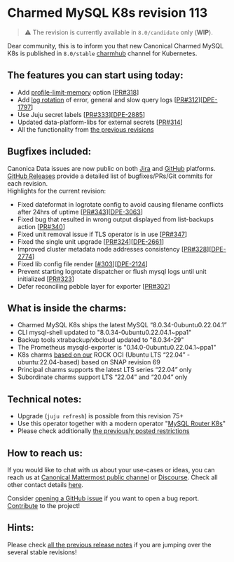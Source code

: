 # Charmed MySQL K8s revision 113
> :warning: The revision is currently available in `8.0/candidate` only (**WIP**).

Dear community, this is to inform you that new Canonical Charmed MySQL K8s is published in `8.0/stable` [charmhub](https://charmhub.io/mysql-k8s?channel=8.0/stable) channel for Kubernetes.

## The features you can start using today:

* Add [profile-limit-memory](https://charmhub.io/mysql-k8s/configure?channel=8.0/beta#profile-limit-memory) option [[PR#318](https://github.com/canonical/mysql-k8s-operator/pull/318)]
* Add [log rotation](https://charmhub.io/mysql-k8s/docs/e-logs) of error, general and slow query logs [[PR#312](https://github.com/canonical/mysql-k8s-operator/pull/312)][[DPE-1797](https://warthogs.atlassian.net/browse/DPE-1797)]
* Use Juju secret labels [[PR#333](https://github.com/canonical/mysql-k8s-operator/pull/333)][[DPE-2885](https://warthogs.atlassian.net/browse/DPE-2885)]
* Updated data-platform-libs for external secrets [[PR#314](https://github.com/canonical/mysql-k8s-operator/pull/314)]
* All the functionality from [the previous revisions](/t/11878)

## Bugfixes included:

Canonica Data issues are now public on both [Jira](https://warthogs.atlassian.net/jira/software/c/projects/DPE/issues/) and [GitHub](https://github.com/canonical/mysql-k8s-operator/issues) platforms.<br/>[GitHub Releases](https://github.com/canonical/mysql-k8s-operator/releases) provide a detailed list of bugfixes/PRs/Git commits for each revision.<br/>Highlights for the current revision:

* Fixed dateformat in logrotate config to avoid causing filename conflicts after 24hrs of uptime [[PR#343](https://github.com/canonical/mysql-k8s-operator/pull/343)][[DPE-3063](https://warthogs.atlassian.net/browse/DPE-3063)]
* Fixed bug that resulted in wrong output displayed from list-backups action [[PR#340](https://github.com/canonical/mysql-k8s-operator/pull/340)]
* Fixed unit removal issue if TLS  operator is in use [[PR#347](https://github.com/canonical/mysql-k8s-operator/pull/347)]
* Fixed the single unit upgrade [[PR#324](https://github.com/canonical/mysql-k8s-operator/pull/324)][[DPE-2661](https://warthogs.atlassian.net/browse/DPE-2661)]
* Improved cluster metadata node addresses consistency [[PR#328](https://github.com/canonical/mysql-k8s-operator/pull/328)][[DPE-2774](https://warthogs.atlassian.net/browse/DPE-2774)]
* Fixed lib config file render [[#303](https://github.com/canonical/mysql-k8s-operator/pull/303)][[DPE-2124](https://warthogs.atlassian.net/browse/DPE-2124)]
* Prevent starting logrotate dispatcher or flush mysql logs until unit initialized [[PR#323](https://github.com/canonical/mysql-k8s-operator/pull/323)]
* Defer reconciling pebble layer for exporter [[PR#302](https://github.com/canonical/mysql-k8s-operator/pull/302)]

## What is inside the charms:

* Charmed MySQL K8s ships the latest MySQL “8.0.34-0ubuntu0.22.04.1”
* CLI mysql-shell updated to "8.0.34-0ubuntu0.22.04.1~ppa1"
* Backup tools xtrabackup/xbcloud  updated to "8.0.34-29"
* The Prometheus mysqld-exporter is "0.14.0-0ubuntu0.22.04.1~ppa1"
* K8s charms [based on our](https://github.com/orgs/canonical/packages?tab=packages&q=charmed) ROCK OCI (Ubuntu LTS “22.04” - ubuntu:22.04-based) based on SNAP revision 69
* Principal charms supports the latest LTS series “22.04” only
* Subordinate charms support LTS “22.04” and “20.04” only

## Technical notes:

* Upgrade (`juju refresh`) is possible from this revision 75+
* Use this operator together with a modern operator "[MySQL Router K8s](https://charmhub.io/mysql-router-k8s)"
* Please check additionally [the previously posted restrictions](/t/11878)

## How to reach us:

If you would like to chat with us about your use-cases or ideas, you can reach us at [Canonical Mattermost public channel](https://chat.charmhub.io/charmhub/channels/data-platform) or [Discourse](https://discourse.charmhub.io/). Check all other contact details [here](/t/11868).

Consider [opening a GitHub issue](https://github.com/canonical/mysql-k8s-operator/issues) if you want to open a bug report.<br/>[Contribute](https://github.com/canonical/mysql-k8s-operator/blob/main/CONTRIBUTING.md) to the project!

## Hints:

Please check [all the previous release notes](/t/11878) if you are jumping over the several stable revisions!
